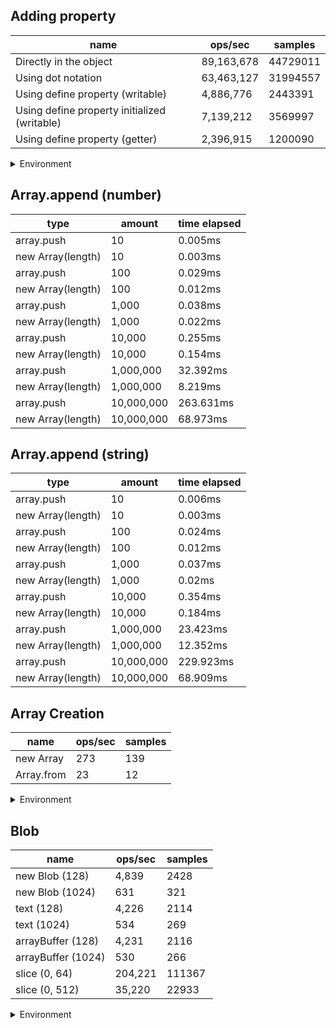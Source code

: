 ## Adding property

|name|ops/sec|samples|
|-|-|-|
|Directly in the object|89,163,678|44729011|
|Using dot notation|63,463,127|31994557|
|Using define property (writable)|4,886,776|2443391|
|Using define property initialized (writable)|7,139,212|3569997|
|Using define property (getter)|2,396,915|1200090|


<details>
<summary>Environment</summary>

* __Machine:__ linux x64 | 4 vCPUs | 7.6GB Mem
* __Run:__ Thu Sep 04 2025 17:13:06 GMT+0000 (Coordinated Universal Time)
* __Node:__ `v22.19.0`
</details>

<!--
{"environment":{"platform":"linux","arch":"x64","cpus":4,"totalMemory":7.597843170166016},"benchmarks":[{"name":"Directly in the object","samples":44729011,"opsSec":89163678.7867909},{"name":"Using dot notation","samples":31994557,"opsSec":63463127.7890963},{"name":"Using define property (writable)","samples":2443391,"opsSec":4886776.36066008},{"name":"Using define property initialized (writable)","samples":3569997,"opsSec":7139212.299088524},{"name":"Using define property (getter)","samples":1200090,"opsSec":2396915.3868616023}]}-->

## Array.append (number)

|type|amount|time elapsed|
|-|-|-|
array.push|10|0.005ms
new Array(length)|10|0.003ms
array.push|100|0.029ms
new Array(length)|100|0.012ms
array.push|1,000|0.038ms
new Array(length)|1,000|0.022ms
array.push|10,000|0.255ms
new Array(length)|10,000|0.154ms
array.push|1,000,000|32.392ms
new Array(length)|1,000,000|8.219ms
array.push|10,000,000|263.631ms
new Array(length)|10,000,000|68.973ms
## Array.append (string)

|type|amount|time elapsed|
|-|-|-|
array.push|10|0.006ms
new Array(length)|10|0.003ms
array.push|100|0.024ms
new Array(length)|100|0.012ms
array.push|1,000|0.037ms
new Array(length)|1,000|0.02ms
array.push|10,000|0.354ms
new Array(length)|10,000|0.184ms
array.push|1,000,000|23.423ms
new Array(length)|1,000,000|12.352ms
array.push|10,000,000|229.923ms
new Array(length)|10,000,000|68.909ms

## Array Creation

|name|ops/sec|samples|
|-|-|-|
|new Array|273|139|
|Array.from|23|12|


<details>
<summary>Environment</summary>

* __Machine:__ linux x64 | 4 vCPUs | 7.6GB Mem
* __Run:__ Thu Sep 04 2025 17:21:50 GMT+0000 (Coordinated Universal Time)
* __Node:__ `v22.19.0`
</details>

<!--
{"environment":{"platform":"linux","arch":"x64","cpus":4,"totalMemory":7.597843170166016},"benchmarks":[{"name":"new Array","samples":139,"opsSec":273.0150439754661},{"name":"Array.from","samples":12,"opsSec":23.405125043635927}]}-->

## Blob

|name|ops/sec|samples|
|-|-|-|
|new Blob (128)|4,839|2428|
|new Blob (1024)|631|321|
|text (128)|4,226|2114|
|text (1024)|534|269|
|arrayBuffer (128)|4,231|2116|
|arrayBuffer (1024)|530|266|
|slice (0, 64)|204,221|111367|
|slice (0, 512)|35,220|22933|


<details>
<summary>Environment</summary>

* __Machine:__ linux x64 | 4 vCPUs | 7.6GB Mem
* __Run:__ Thu Sep 04 2025 17:27:47 GMT+0000 (Coordinated Universal Time)
* __Node:__ `v22.19.0`
</details>

<!--
{"environment":{"platform":"linux","arch":"x64","cpus":4,"totalMemory":7.597843170166016},"benchmarks":[{"name":"new Blob (128)","samples":2428,"opsSec":4839.7775303369535},{"name":"new Blob (1024)","samples":321,"opsSec":631.5917680910406},{"name":"text (128)","samples":2114,"opsSec":4226.398389424734},{"name":"text (1024)","samples":269,"opsSec":534.1758945982712},{"name":"arrayBuffer (128)","samples":2116,"opsSec":4231.466885949973},{"name":"arrayBuffer (1024)","samples":266,"opsSec":530.1477919108291},{"name":"slice (0, 64)","samples":111367,"opsSec":204221.01233767997},{"name":"slice (0, 512)","samples":22933,"opsSec":35220.24288474151}]}-->
